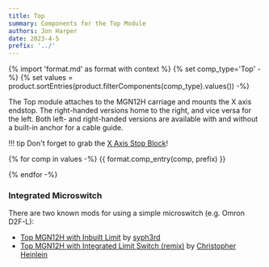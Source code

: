 ```yaml
---
title: Top
summary: Components for the Top Module
authors: Jon Harper
date: 2023-4-5
prefix: '../'
---
```


{% import 'format.md' as format with context %}
{% set comp_type='Top' -%}
{% set values = product.sortEntries(product.filterComponents(comp_type).values()) -%}

The Top module attaches to the MGN12H carriage and mounts the X axis endstop. The right-handed versions home to the right, and vice versa for the left. Both left- and right-handed versions are available with and without a built-in anchor for a cable guide.

!!! tip
    Don't forget to grab the [X Axis Stop Block](stop_block.md)!

{% for comp in values -%}
{{ format.comp_entry(comp, prefix) }}

{% endfor -%}

### Integrated Microswitch

There are two known mods for using a simple microswitch (e.g. Omron D2F-L):

- [Top MGN12H with Inbuilt Limit](https://www.printables.com/model/555302-zero-g-mercury-e34m1-top-mgn12h-with-inbuilt-limit) by [syph3rd](https://www.printables.com/@syph3rd_963296)
- [Top MGN12H with Integrated Limit Switch (remix)](https://www.printables.com/model/658976-zero-g-mercury-e34m1-top-mgn12h-with-integrated-li) by [Christopher Heinlein](https://www.printables.com/@ChristopherHe_488911)

